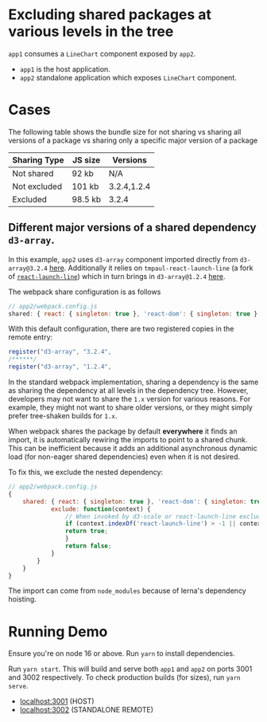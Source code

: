 # Excluding shared packages at various levels in the tree

`app1` consumes a `LineChart` component exposed by `app2`.

- `app1` is the host application.
- `app2` standalone application which exposes `LineChart` component.

# Cases

The following table shows the bundle size for not sharing vs sharing all versions of a package vs sharing only
a specific major version of a package

| Sharing Type | JS size |  Versions |
---------------|-----------|---------|
| Not shared |   92 kb |  N/A |
| Not excluded |  101 kb     | 3.2.4,1.2.4 |
| Excluded  |    98.5 kb   | 3.2.4 |

## Different major versions of a shared dependency `d3-array`.

In this example, `app2` uses `d3-array` component imported directly from `d3-array@3.2.4` [here](https://github.com/tmpaul/module-federation-enhancements-showcase/blob/main/exclusion/app2/src/LineChart.js#L2). Additionally it relies
on `tmpaul-react-launch-line` (a fork of [`react-launch-line`](https://github.com/michaellyons/react-launch-line)) which in turn brings in `d3-array@1.2.4` [here](https://github.com/tmpaul/module-federation-enhancements-showcase/blob/main/exclusion/react-launch-line/package.json#L15). 

The webpack share configuration is as follows

```javascript
// app2/webpack.config.js
shared: { react: { singleton: true }, 'react-dom': { singleton: true }, 'd3-array': {} }
```

With this default configuration, there are two registered copies in the remote entry:

```javascript
register("d3-array", "3.2.4", 
/******/
register("d3-array", "1.2.4", 
```

In the standard webpack implementation, sharing a dependency is the same as sharing the dependency at all levels in the dependency tree. However, developers may not want to share the `1.x` version for various reasons. For example, they might not want to share older versions, or they might simply prefer tree-shaken builds for `1.x`.

When webpack shares the package by default **everywhere** it finds an import, it is automatically rewiring the imports to point to a shared chunk. This can be inefficient because it adds an additional asynchronous dynamic load (for non-eager shared dependencies) even when it is not desired.

To fix this, we exclude the nested dependency:

```javascript
// app2/webpack.config.js
{
    shared: { react: { singleton: true }, 'react-dom': { singleton: true }, 'd3-array': {
            exclude: function(context) {
                // When invoked by d3-scale or react-launch-line exclude from sharing
                if (context.indexOf('react-launch-line') > -1 || context.indexOf('node_modules') > -1) {
                return true;
                }
                return false;
            }
        } 
    }
}
```

The import can come from `node_modules` because of lerna's dependency hoisting.

# Running Demo

Ensure you're on node 16 or above. Run `yarn` to install dependencies.

Run `yarn start`. This will build and serve both `app1` and `app2` on ports 3001 and 3002 respectively.
To check production builds (for sizes), run `yarn serve`.

- [localhost:3001](http://localhost:3001/) (HOST)
- [localhost:3002](http://localhost:3002/) (STANDALONE REMOTE)
